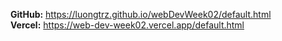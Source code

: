 **GitHub:** https://luongtrz.github.io/webDevWeek02/default.html
<br>
**Vercel:** https://web-dev-week02.vercel.app/default.html
